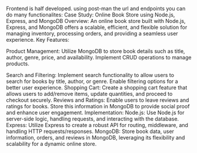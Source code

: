 Frontend is half developed.
using post-man the url and endpoints you can do many functionalites:
Case Study: Online Book Store using Node.js, Express, and MongoDB
Overview:
An online book store built with Node.js, Express, and MongoDB offers a scalable, efficient, and flexible solution for managing inventory, processing orders, and providing a seamless user experience.
Key Features:

Product Management: Utilize MongoDB to store book details such as title, author, genre, price, and availability. Implement CRUD operations to manage products.

Search and Filtering: Implement search functionality to allow users to search for books by title, author, or genre. Enable filtering options for a better user experience.
Shopping Cart: Create a shopping cart feature that allows users to add/remove items, update quantities, and proceed to checkout securely.
Reviews and Ratings: Enable users to leave reviews and ratings for books. Store this information in MongoDB to provide social proof and enhance user engagement.
Implementation:
Node.js: Use Node.js for server-side logic, handling requests, and interacting with the database.
Express: Utilize Express to create a robust API for routing, middleware, and handling HTTP requests/responses.
MongoDB: Store book data, user information, orders, and reviews in MongoDB, leveraging its flexibility and scalability for a dynamic online store.
